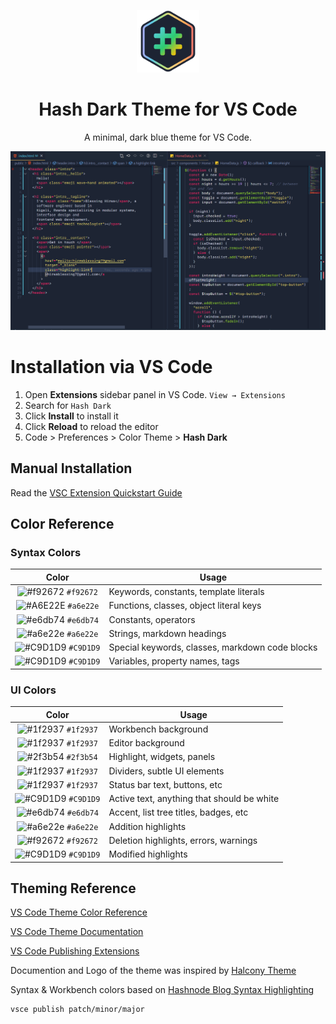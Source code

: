 <p align="center">
  <img alt="Hash Dark Logo" src="https://github.com/hirwablessing/hash-dark-vscode/blob/main/images/logo.png?raw=true" width="100" />
</p>
<h1 align="center">
  Hash Dark Theme for VS Code
</h1>
<p align="center">
  A minimal, dark blue theme for VS Code</a>.
</p>

![demo](https://github.com/hirwablessing/hash-dark-vscode/blob/main/images/demo.png?raw=true)

<h1 align

## Installation via VS Code

1. Open **Extensions** sidebar panel in VS Code. `View → Extensions`
2. Search for `Hash Dark`
3. Click **Install** to install it
4. Click **Reload** to reload the editor
5. Code > Preferences > Color Theme > **Hash Dark**

## Manual Installation

Read the [VSC Extension Quickstart Guide](https://github.com/bchiang7/halcyon-vscode/blob/master/vsc-extension-quickstart.md)

## Color Reference

### Syntax Colors

|                               Color                                | Usage                                           |
| :----------------------------------------------------------------: | ----------------------------------------------- |
| ![#f92672](https://via.placeholder.com/10/f92672?text=+) `#f92672` | Keywords, constants, template literals          |
| ![#A6E22E](https://via.placeholder.com/10/a6e22e?text=+) `#a6e22e` | Functions, classes, object literal keys         |
| ![#e6db74](https://via.placeholder.com/10/e6db74?text=+) `#e6db74` | Constants, operators                            |
| ![#a6e22e](https://via.placeholder.com/10/bae67e?text=+) `#a6e22e` | Strings, markdown headings                      |
| ![#C9D1D9](https://via.placeholder.com/10/C9D1D9?text=+) `#C9D1D9` | Special keywords, classes, markdown code blocks |
| ![#C9D1D9](https://via.placeholder.com/10/C9D1D9?text=+) `#C9D1D9` | Variables, property names, tags                 |

### UI Colors

|                               Color                                | Usage                                      |
| :----------------------------------------------------------------: | ------------------------------------------ |
| ![#1f2937](https://via.placeholder.com/10/1f2937?text=+) `#1f2937` | Workbench background                       |
| ![#1f2937](https://via.placeholder.com/10/1f2937?text=+) `#1f2937` | Editor background                          |
| ![#2f3b54](https://via.placeholder.com/10/2f3b54?text=+) `#2f3b54` | Highlight, widgets, panels                 |
| ![#1f2937](https://via.placeholder.com/10/1f2937?text=+) `#1f2937` | Dividers, subtle UI elements               |
| ![#1f2937](https://via.placeholder.com/10/1f2937?text=+) `#1f2937` | Status bar text, buttons, etc              |
| ![#C9D1D9](https://via.placeholder.com/10/C9D1D9?text=+) `#C9D1D9` | Active text, anything that should be white |
| ![#e6db74](https://via.placeholder.com/10/e6db74?text=+) `#e6db74` | Accent, list tree titles, badges, etc      |
| ![#a6e22e](https://via.placeholder.com/10/a6e22e?text=+) `#a6e22e` | Addition highlights                        |
| ![#f92672](https://via.placeholder.com/10/f92672?text=+) `#f92672` | Deletion highlights, errors, warnings      |
| ![#C9D1D9](https://via.placeholder.com/10/5ccfe6?text=+) `#C9D1D9` | Modified highlights                        |

## Theming Reference

[VS Code Theme Color Reference](https://code.visualstudio.com/docs/getstarted/theme-color-reference)

[VS Code Theme Documentation](https://code.visualstudio.com/docs/extensions/themes-snippets-colorizers)

[VS Code Publishing Extensions](https://code.visualstudio.com/docs/extensions/publish-extension)

Documention and Logo of the theme was inspired by [Halcony Theme](https://github.com/bchiang7/halcyon-vscode)

Syntax & Workbench colors based on [Hashnode Blog Syntax Highlighting](https://hashnode.com/)

```bash
vsce publish patch/minor/major
```
